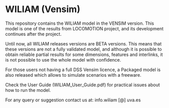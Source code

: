 # WILIAM (Vensim)

This repository contains the WILIAM model in the VENSIM version. This model is one of the results from LOCOMOTION project, and its development continues after the project.

Until now, all WILIAM releases versions are BETA versions. This means that these versions are not a fully validated model, and although it is possible to obtain reliable partial results for some dimensions, features and interlinks, it is not possible to use the whole model with confidence.

For those users not having a full DSS Vensim licence, a Packaged model is also released which allows to simulate scenarios with a freeware.

Check the User Guide (WILIAM_User_Guide.pdf) for practical issues about how to run the model.

For any query or suggestion contact us at: info.wiliam [@] uva.es
